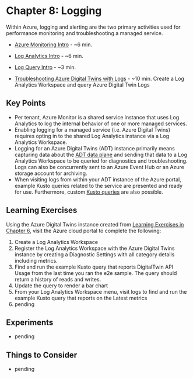 # Chapter 8: Logging

Within Azure, logging and alerting are the two primary activities used for performance monitoring and troubleshooting a managed service.

- [Azure Monitoring Intro](https://docs.microsoft.com/en-us/azure/azure-monitor/logs/data-platform-logs) - ~6 min.

- [Log Analytics Intro](https://docs.microsoft.com/en-us/azure/azure-monitor/logs/log-analytics-overview) - ~6 min.

- [Log Query Intro](https://docs.microsoft.com/en-us/azure/azure-monitor/logs/log-query-overview) - ~3 min.

- [Troubleshooting Azure Digital Twins with Logs](https://docs.microsoft.com/en-us/azure/digital-twins/troubleshoot-diagnostics) - ~10 min. Create a Log Analytics Workspace and query Azure Digital Twin Logs

## Key Points

- Per tenant, Azure Monitor is a shared service instance that uses Log Analytics to log the internal behavior of one or more managed services.
- Enabling logging for a managed service (i.e. Azure Digital Twins) requires opting in to the shared Log Analytics instance via a Log Analytics Workspace.
- Logging for an Azure Digital Twins (ADT) instance primarily means capturing data about the [ADT data plane](https://docs.microsoft.com/en-us/rest/api/digital-twins/dataplane/twins) and sending that data to a Log Analytics Workspace to be queried for diagnostics and troubleshooting. Logs can also be concurrently sent to an Azure Event Hub or an Azure storage account for archiving.
- When visiting logs from within your ADT instance of the Azure portal, example Kusto queries related to the service are presented and ready for use. Furthermore, custom [Kusto queries](https://docs.microsoft.com/en-us/azure/data-explorer/kusto/query/) are also possible.

## Learning Exercises

Using the Azure Digital Twins instance created from [Learning Exercises in Chapter 6](06-e2e-sample.md), visit the Azure cloud portal to complete the following:

1. Create a Log Analytics Workspace
1. Register the Log Analytics Workspace with the Azure Digital Twins instance by creating a Diagnostic Settings with all category details including metrics.
1. Find and run the example Kusto query that reports DigitalTwin API Usage from the last time you ran the e2e sample. The query should return a history of reads and writes.
1. Update the query to render a bar chart
1. From your Log Analytics Workspace menu, visit logs to find and run the example Kusto query that reports on the Latest metrics
1. pending

## Experiments

- pending

## Things to Consider

- pending
